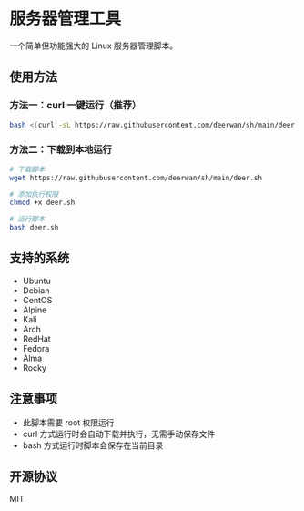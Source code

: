 # 服务器管理工具

一个简单但功能强大的 Linux 服务器管理脚本。

## 使用方法

### 方法一：curl 一键运行（推荐）

```bash
bash <(curl -sL https://raw.githubusercontent.com/deerwan/sh/main/deer.sh)
```

### 方法二：下载到本地运行

```bash
# 下载脚本
wget https://raw.githubusercontent.com/deerwan/sh/main/deer.sh

# 添加执行权限
chmod +x deer.sh

# 运行脚本
bash deer.sh
```

## 支持的系统

- Ubuntu
- Debian
- CentOS
- Alpine
- Kali
- Arch
- RedHat
- Fedora
- Alma
- Rocky

## 注意事项

- 此脚本需要 root 权限运行
- curl 方式运行时会自动下载并执行，无需手动保存文件
- bash 方式运行时脚本会保存在当前目录

## 开源协议

MIT
